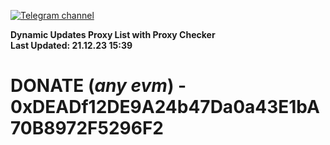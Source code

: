 [![Telegram channel](https://img.shields.io/endpoint?url=https://runkit.io/damiankrawczyk/telegram-badge/branches/master?url=https://t.me/n4z4v0d)](https://t.me/n4z4v0d) 

**Dynamic Updates Proxy List with Proxy Checker**  
**Last Updated: 21.12.23 15:39**

# DONATE (_any evm_) - 0xDEADf12DE9A24b47Da0a43E1bA70B8972F5296F2
